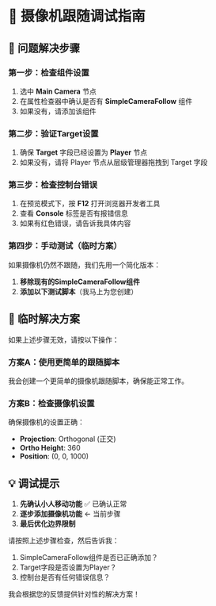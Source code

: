 # 🔧 摄像机跟随调试指南

## 🎯 问题解决步骤

### 第一步：检查组件设置
1. 选中 **Main Camera** 节点
2. 在属性检查器中确认是否有 **SimpleCameraFollow** 组件
3. 如果没有，请添加该组件

### 第二步：验证Target设置
1. 确保 **Target** 字段已经设置为 **Player** 节点
2. 如果没有，请将 Player 节点从层级管理器拖拽到 Target 字段

### 第三步：检查控制台错误
1. 在预览模式下，按 **F12** 打开浏览器开发者工具
2. 查看 **Console** 标签是否有报错信息
3. 如果有红色错误，请告诉我具体内容

### 第四步：手动测试（临时方案）
如果摄像机仍然不跟随，我们先用一个简化版本：

1. **移除现有的SimpleCameraFollow组件**
2. **添加以下测试脚本**（我马上为您创建）

## 🔧 临时解决方案

如果上述步骤无效，请按以下操作：

### 方案A：使用更简单的跟随脚本
我会创建一个更简单的摄像机跟随脚本，确保能正常工作。

### 方案B：检查摄像机设置
确保摄像机的设置正确：
- **Projection**: Orthogonal (正交)
- **Ortho Height**: 360
- **Position**: (0, 0, 1000)

## 💡 调试提示

1. **先确认小人移动功能** ✅ 已确认正常
2. **逐步添加摄像机功能** ← 当前步骤
3. **最后优化边界限制**

请按照上述步骤检查，然后告诉我：
1. SimpleCameraFollow组件是否已正确添加？
2. Target字段是否设置为Player？
3. 控制台是否有任何错误信息？

我会根据您的反馈提供针对性的解决方案！
